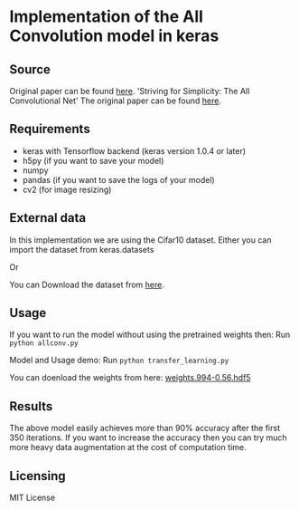 # Implementation of the All Convolution model in keras

## Source

Original paper can be found [here](https://arxiv.org/abs/1412.6806#).
'Striving for Simplicity: The All Convolutional Net' The original paper can be found [here](https://arxiv.org/abs/1412.6806#).

## Requirements

- keras with Tensorflow backend (keras version 1.0.4 or later)
- h5py (if you want to save your model)
- numpy
- pandas (if you want to save the logs of your model)
- cv2 (for image resizing)

## External data

In this implementation we are using the Cifar10 dataset. Either you can import the dataset from keras.datasets

Or

You can Download the dataset from [here](https://www.cs.toronto.edu/~kriz/cifar.html).

## Usage

If you want to run the model without using the pretrained weights then: Run `python allconv.py`

Model and Usage demo: Run `python transfer_learning.py`

You can doenload the weights from here: [weights.994-0.56.hdf5](https://doc-0s-38-docs.googleusercontent.com/docs/securesc/vpocm17pitg002qmgv62depufpsg2pjb/ll4rh66jflb55d2m3cd08nfd2bo3e6jg/1488794400000/16597602046324852878/16597602046324852878/0B3eKX5eGCnJXWkRubkl2azQ3WXc?e=download)

## Results

The above model easily achieves more than 90% accuracy after the first 350 iterations. If you want to increase the accuracy then you can try much more heavy data augmentation at the cost of computation time.

## Licensing

MIT License
